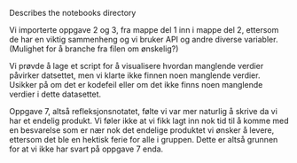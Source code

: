 Describes the notebooks directory

Vi importerte oppgave 2 og 3, fra mappe del 1 inn i mappe del 2, ettersom de har en viktig sammenheng og vi bruker API og andre diverse variabler. (Mulighet for å branche fra filen om ønskelig?)

Vi prøvde å lage et script for å visualisere hvordan manglende verdier påvirker datsettet, men vi klarte ikke finnen noen manglende verdier. Usikker på om det er kodefeil eller om det ikke finns noen manglende verdier i dette datasettet.

Oppgave 7, altså refleksjonsnotatet, følte vi var mer naturlig å skrive da vi har et endelig produkt. Vi føler ikke at vi fikk lagt inn nok tid til å komme med en besvarelse som er nær nok det endelige produktet vi ønsker å levere, ettersom det ble en hektisk ferie for alle i gruppen. Dette er altså grunnen for at vi ikke har svart på oppgave 7 enda.